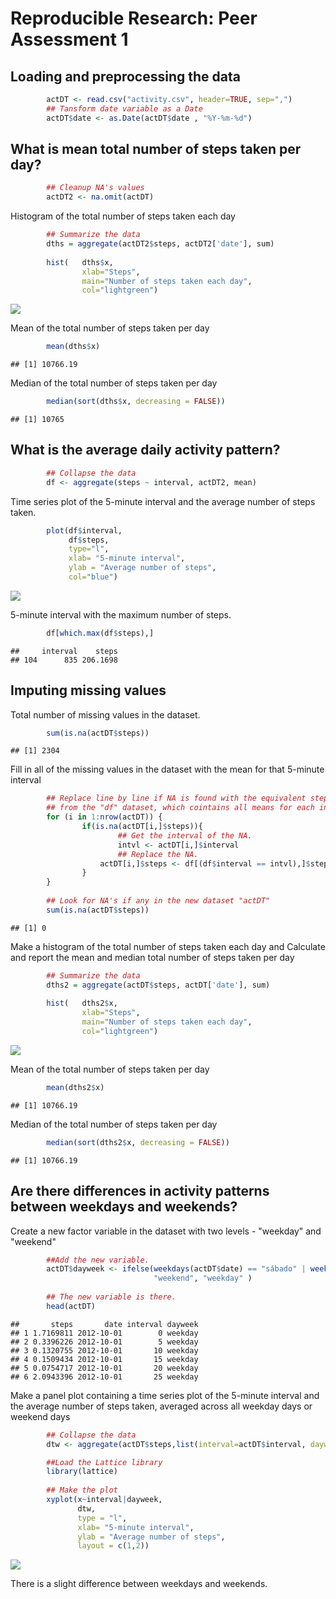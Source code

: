 # Reproducible Research: Peer Assessment 1


## Loading and preprocessing the data

```r
        actDT <- read.csv("activity.csv", header=TRUE, sep=",")
        ## Tansform date variable as a Date
        actDT$date <- as.Date(actDT$date , "%Y-%m-%d")
```

## What is mean total number of steps taken per day?

```r
        ## Cleanup NA's values
        actDT2 <- na.omit(actDT)     
```

Histogram of the total number of steps taken each day


```r
        ## Summarize the data
        dths = aggregate(actDT2$steps, actDT2['date'], sum)
        
        hist(   dths$x, 
                xlab="Steps", 
                main="Number of steps taken each day", 
                col="lightgreen")
```

![](PA1_template_files/figure-html/unnamed-chunk-3-1.png) 

Mean of the total number of steps taken per day

```r
        mean(dths$x)
```

```
## [1] 10766.19
```

Median of the total number of steps taken per day

```r
        median(sort(dths$x, decreasing = FALSE))
```

```
## [1] 10765
```

## What is the average daily activity pattern?

```r
        ## Collapse the data
        df <- aggregate(steps ~ interval, actDT2, mean)
```
Time series plot of the 5-minute interval and the average number of steps taken.


```r
        plot(df$interval,
             df$steps,
             type="l", 
             xlab= "5-minute interval", 
             ylab = "Average number of steps",
             col="blue")
```

![](PA1_template_files/figure-html/unnamed-chunk-7-1.png) 

5-minute interval with the maximum number of steps.

```r
        df[which.max(df$steps),]        
```

```
##     interval    steps
## 104      835 206.1698
```
## Imputing missing values
Total number of missing values in the dataset.

```r
        sum(is.na(actDT$steps))
```

```
## [1] 2304
```
Fill in all of the missing values in the dataset with the mean for that 5-minute interval

```r
        ## Replace line by line if NA is found with the equivalent steps mean 
        ## from the "df" dataset, which cointains all means for each interval.
        for (i in 1:nrow(actDT)) {
                if(is.na(actDT[i,]$steps)){
                        ## Get the interval of the NA.
                        intvl <- actDT[i,]$interval
                        ## Replace the NA.
        	        actDT[i,]$steps <- df[(df$interval == intvl),]$steps
                }
        }
        
        ## Look for NA's if any in the new dataset "actDT" 
        sum(is.na(actDT$steps))
```

```
## [1] 0
```

Make a histogram of the total number of steps taken each day and Calculate and report the mean and median total number of steps taken per day


```r
        ## Summarize the data
        dths2 = aggregate(actDT$steps, actDT['date'], sum)
        
        hist(   dths2$x, 
                xlab="Steps", 
                main="Number of steps taken each day", 
                col="lightgreen")
```

![](PA1_template_files/figure-html/unnamed-chunk-11-1.png) 

Mean of the total number of steps taken per day

```r
        mean(dths2$x)
```

```
## [1] 10766.19
```

Median of the total number of steps taken per day

```r
        median(sort(dths2$x, decreasing = FALSE))
```

```
## [1] 10766.19
```
## Are there differences in activity patterns between weekdays and weekends?

Create a new factor variable in the dataset with two levels - "weekday" and "weekend"

```r
        ##Add the new variable.
        actDT$dayweek <- ifelse(weekdays(actDT$date) == "sábado" | weekdays(actDT$date) == "domingo", 
                                "weekend", "weekday" ) 
        
        ## The new variable is there.
        head(actDT)
```

```
##       steps       date interval dayweek
## 1 1.7169811 2012-10-01        0 weekday
## 2 0.3396226 2012-10-01        5 weekday
## 3 0.1320755 2012-10-01       10 weekday
## 4 0.1509434 2012-10-01       15 weekday
## 5 0.0754717 2012-10-01       20 weekday
## 6 2.0943396 2012-10-01       25 weekday
```

Make a panel plot containing a time series plot of the 5-minute interval and the average number of steps taken, averaged across all weekday days or weekend days

```r
        ## Collapse the data
        dtw <- aggregate(actDT$steps,list(interval=actDT$interval, dayweek=actDT$dayweek), mean)
```


```r
        ##Load the Lattice library
        library(lattice)
        
        ## Make the plot
        xyplot(x~interval|dayweek, 
               dtw,  
               type = "l", 
               xlab= "5-minute interval",
               ylab = "Average number of steps",
               layout = c(1,2))
```

![](PA1_template_files/figure-html/unnamed-chunk-16-1.png) 

There is a slight difference between weekdays and weekends.
